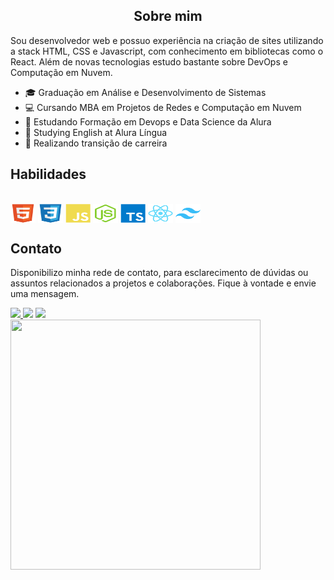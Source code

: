 
<h2 style="text-align:center;">Sobre mim</h2>

<p>Sou desenvolvedor web e possuo experiência na criação de sites utilizando a stack HTML, CSS e Javascript, com conhecimento em bibliotecas como o React. Além de novas tecnologias estudo bastante sobre DevOps e Computação em Nuvem.
</p>

- 🎓 Graduação em Análise e Desenvolvimento de Sistemas
- 💻 Cursando MBA em Projetos de Redes e Computação em Nuvem
- 🚀 Estudando Formação em Devops e Data Science da Alura
- 🗽 Studying English at Alura Língua
- 💼 Realizando transição de carreira

<h2>Habilidades</h2>
  
<div style="display: inline_block"><br>
  <img align="center" alt="HTML" height="30" width="40" src="https://raw.githubusercontent.com/devicons/devicon/master/icons/html5/html5-original.svg">
  <img align="center" alt="CSS" height="30" width="40" src="https://raw.githubusercontent.com/devicons/devicon/master/icons/css3/css3-original.svg">
  <img align="center" alt="Javascript" height="30" width="40" src="https://raw.githubusercontent.com/devicons/devicon/master/icons/javascript/javascript-plain.svg">
  <img align="center" alt="Node" height="30" width="40" src="https://raw.githubusercontent.com/devicons/devicon/master/icons/nodejs/nodejs-original.svg">
  <img align="center" alt="Typescript" height="30" width="40" src="https://raw.githubusercontent.com/devicons/devicon/master/icons/typescript/typescript-plain.svg">
  <img align="center" alt="Typescript" height="30" width="40" src="https://raw.githubusercontent.com/devicons/devicon/master/icons/react/react-original.svg">
  <img align="center" alt="React" height="30" width="40" src="https://raw.githubusercontent.com/devicons/devicon/master/icons/tailwindcss/tailwindcss-plain.svg">
</div>

<h2>Contato</h2>

<p>Disponibilizo minha rede de contato, para esclarecimento de dúvidas ou assuntos relacionados a projetos e colaborações. Fique à vontade e envie uma mensagem.</p>

<a href="https://mail.google.com/mail/?view=cm&fs=1&tf=1&to=sandrorochadev@gmail.com" alt="Gmail">
<img src="https://img.shields.io/badge/-Email-ffffff?style=for-the-badge&logo=gmail&logoColor=ea20278&link=https://mail.google.com/mail/?view=cm&fs=1&tf=1&to=sandrorochadev@gmail.com">
 
<a href="https://www.linkedin.com/in/sandrorochadev" alt="Linkedin">
<img src="https://img.shields.io/badge/LinkedIn-4cc9f0?style=for-the-badge&logo=linkedin&logoColor=white"/></a>
  
<a href="https://portfolio-eta-peach-59.vercel.app/" alt="Portfolio">
<img src="https://img.shields.io/badge/Portfolio-e40037?style=for-the-badge&logo=About.me&logoColor=white"/></a>

<div>
  <a href="https://github.com/sandrorochadev"/>
  <img height="400em" width="400em" src="https://github-readme-stats.vercel.app/api/top-langs/?username=sandrorochadev&layout=compact&langs_count=7&theme=radical"/>
</div>
